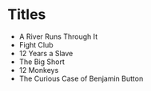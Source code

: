 # Titles
* A River Runs Through It
* Fight Club
* 12 Years a Slave
* The Big Short
* 12 Monkeys
* The Curious Case of Benjamin Button
